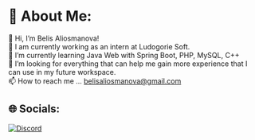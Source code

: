 # 💫 About Me:
👋 Hi, I’m Belis Aliosmanova!<br>🔭 I am currently working as an intern at Ludogorie Soft.<br>🌱 I’m currently learning Java Web with Spring Boot, PHP, MySQL, C++<br>💞️ I’m looking for everything that can help me gain more experience that I can use in my future workspace.<br>📫 How to reach me ... belisaliosmanova@gmail.com<br>


## 🌐 Socials:
[![Discord](https://img.shields.io/badge/Discord-%237289DA.svg?logo=discord&logoColor=white)](https://discord.gg/bel#6926)
